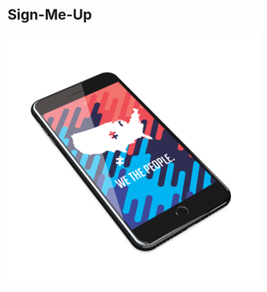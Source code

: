 # Sign-Me-Up
![alt test](https://github.com/Bush1do/Sign-Me-Up/blob/master/app/src/main/res/drawable/iPhone.png)
